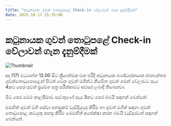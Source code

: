 ```yaml
---
title: "කටුනායක ගුවන් තොටුපළේ Check-in වේලාවන් ගැන දැනුම්දීමක්"
date: 2025-10-17 15:35:00
---
```


# කටුනායක ගුවන් තොටුපළේ Check-in වේලාවන් ගැන දැනුම්දීමක්

![Thumbnail](https://helakuru.sgp1.cdn.digitaloceanspaces.com/esana/images/lib/airport-archived.jpg)

අද (17) මධ්‍යාහ්න 12.00 සිට ක්‍රියාත්මක වන පරිදි කටුනායක බණ්ඩාරනායක ජාත්‍යන්තර ගුවන්තොටුපොළෙන් පිටත් වෙන ගුවන් මගීන්ට නියමිත ගුවන් ගමන් වේලාවට පැය 4කට පෙර ගුවන් ප්‍රවේශ පත්‍ර පරීක්ෂාවට අවසර ලබාදී තිබෙනවා.

මීට පෙර මෙම කාලසීමාව පැවතුණේ පැය 3කට පෙර බවයි සඳහන් වෙන්නේ.

එමඟින් ගුවන් මගී සේවා පහසුකම් වැඩිදියුණු කිරීම හා ගුවන් මගීන් සඳහා ගුවන් තොටුපොළ කටයුතු පහසු කිරීම මෙමඟින් අපේක්ෂා කරන බවයි වැඩිදුරටත් සඳහන් වෙන්නේ.

